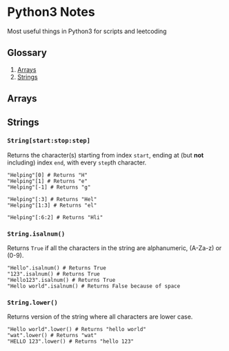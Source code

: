 # Python3 Notes
Most useful things in Python3 for scripts and leetcoding

## Glossary
1. [Arrays](#arrays)
2. [Strings](#strings)

## Arrays



## Strings

### `String[start:stop:step]`
Returns the character(s) starting from index `start`, ending at (but **not** including) index `end`, with every `step`th character.
```python3
"Helping"[0] # Returns "H"
"Helping"[1] # Returns "e"
"Helping"[-1] # Returns "g"

"Helping"[:3] # Returns "Hel"
"Helping"[1:3] # Returns "el"

"Helping"[:6:2] # Returns "Hli"
```

### `String.isalnum()`
Returns `True` if all the characters in the string are alphanumeric, (A-Za-z) or (0-9).
```python3
"Hello".isalnum() # Returns True
"123".isalnum() # Returns True
"Hello123".isalnum() # Returns True
"Hello world".isalnum() # Returns False because of space
```

### `String.lower()`
Returns version of the  string where all characters are lower case. 
```python3
"Hello world".lower() # Returns "hello world"
"wat".lower() # Returns "wat"
"HELLO 123".lower() # Returns "hello 123"
```
